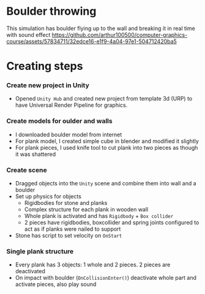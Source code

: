 # Boulder throwing
This simulation has boulder flying up to the wall and breaking it in real time with sound effect
https://github.com/arthur100500/computer-graphics-course/assets/57834711/32edce16-e1f9-4a04-97e1-504712420ba5

# Creating steps

### Create new project in Unity
- Opened `Unity Hub` and created new project from template 3d (URP) to have Universal Render Pipeline for graphics.

### Create models for oulder and walls
- I downloaded boulder model from internet
- For plank model, I created simple cube in blender and modified it slightly
- For plank pieces, I used knife tool to cut plank into two pieces as though it was shattered

### Create scene
- Dragged objects into the `Unity` scene and combine them into wall and a boulder
- Set up physics for objects
  - Rigidbodies for stone and planks
  - Complex structure for each plank in wooden wall
  - Whole plank is activated and has `Rigidbody` + `Box collider`
  - 2 pieces have rigidbodies, boxcollider and spring joints configured to act as if planks were nailed to support
- Stone has script to set velocity on `OnStart`

### Single plank structure
- Every plank has 3 objects: 1 whole and 2 pieces. 2 pieces are deactivated
- On impact with boulder (`OnCollisionEnter()`) deactivate whole part and activate pieces, also play sound
